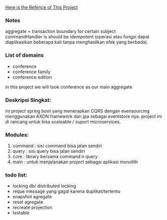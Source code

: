 [Here is the Refence of This Project ](https://www.youtube.com/watch?v=VUxJrb4ghlo&list=PL4O1nDpoa5KQ7eAF4uJa5Tj51YXoBq1Zh)

### Notes
aggregate = transaction boundary for certain subject  
commandHandler is should be idempotent (operasi atau fungsi dapat diaplikasikan beberapa kali tanpa menghasilkan efek yang berbeda).

### List of domains
- conference
- conference family
- conference edition

in this project we will took  conference as our main aggregate

### Deskripsi Singkat:
ini project spring boot yang menerapkan CQRS dengan evensourcing menggunakan AXON framework dan jpa sebagai eventstore nya.
project ini di rancang untuk bisa scaleable / suport microservices.

### Modules:
1. command : sisi command bisa jalan sendiri
2. query : sisi query bisa jalan sendiri
3. core : library bersama command n query
4. main : untuk menjalanakan project sebagai aplikasi monolith


### todo list:
- locking db/ distributed locking
- reque message yang gagal karena duplikat/tertentu
- snapshot agregate
- reset agregate
- recreate projection
- testable